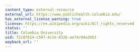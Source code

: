 ```yaml
---
content_type: external-resource
external_url: https://www.publichealth.columbia.edu/
has_external_license_warning: true
license: https://en.wikipedia.org/wiki/All_rights_reserved
status: ''
title: Columbia University
uid: f2c8f614-c597-4c3e-8326-ae74c94a2663
wayback_url: ''
---
```

